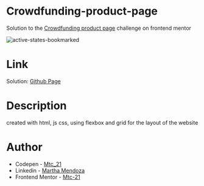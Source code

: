 # Crowdfunding-product-page

Solution to the [Crowdfunding product page](https://www.frontendmentor.io/challenges/blogr-landing-page-EX2RLAApP) challenge on frontend mentor

![active-states-bookmarked](https://user-images.githubusercontent.com/71796360/146848383-c81f3901-b04f-44e4-b19d-532692ef6396.jpg)


# Link
Solution: [Github Page](https://mtc-21.github.io/Crowdfunding-product-page/)

# Description
created with html, js css, using flexbox and grid for the layout of the website 

# Author
- Codepen - [Mtc_21](https://codepen.io/Mtc_21/)
- Linkedin - [Martha Mendoza](https://www.linkedin.com/in/martha-mendoza-398007207/)
- Frontend Mentor - [Mtc-21](https://www.frontendmentor.io/profile/Mtc-21)
